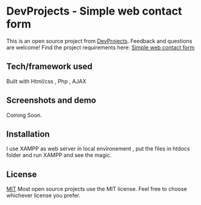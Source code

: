 # DevProjects - Simple web contact form

This is an open source project from [DevProjects](http://www.codementor.io/projects). Feedback and questions are welcome!
Find the project requirements here: [Simple web contact form](https://www.codementor.io/projects/web/create-a-contact-form-b2n9ltrdy1)

## Tech/framework used
Built with Html/css , Php , AJAX

## Screenshots and demo
Coming Soon.

## Installation
I use XAMPP as web server in local environement , put the files in htdocs folder and run XAMPP and see the magic.

## License
[MIT](https://choosealicense.com/licenses/mit/)
Most open source projects use the MIT license. Feel free to choose whichever license you prefer.

